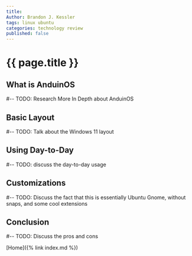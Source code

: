 ```yaml
---
title: 
Author: Brandon J. Kessler
tags: linux ubuntu 
categories: technology review
published: false
---
```


<h1>{{ page.title }}</h1>

## What is AnduinOS
#-- TODO: Research More In Depth about AnduinOS

<!--more-->

## Basic Layout
#-- TODO: Talk about the Windows 11 layout

## Using Day-to-Day
#-- TODO: discuss the day-to-day usage

## Customizations
#-- TODO: Discuss the fact that this is essentially Ubuntu Gnome, without snaps, and some cool extensions

## Conclusion
#-- TODO: Discuss the pros and cons

[Home]({% link index.md %})
